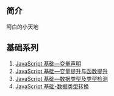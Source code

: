 ## 简介

阿白的小天地

## 基础系列

1. [JavaScript 基础—变量声明](https://github.com/mobei95/blog/issues/1)
2. [JavaScript 基础—变量提升与函数提升](https://github.com/mobei95/blog/issues/2)
3. [JavaScript 基础—数据类型及类型检测](https://github.com/mobei95/blog/issues/3)
4. [JavaScript 基础-数据类型转换](https://github.com/mobei95/blog/issues/4)
